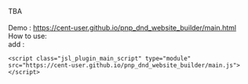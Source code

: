 TBA 
<br><br>
Demo : https://cent-user.github.io/pnp_dnd_website_builder/main.html
<br>
How to use:
<br>
add :

`<script class="jsl_plugin_main_script" type="module" src="https://cent-user.github.io/pnp_dnd_website_builder/main.js"></script>`

